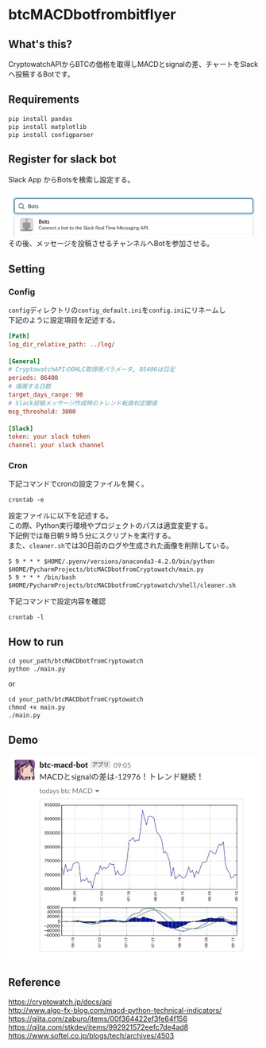 # btcMACDbotfrombitflyer


## What's this?
CryptowatchAPIからBTCの価格を取得しMACDとsignalの差、チャートをSlackへ投稿するBotです。


## Requirements
```commandline
pip install pandas
pip install matplotlib
pip install configparser
```


## Register for slack bot
Slack App からBotsを検索し設定する。  
<br>
![figure_1](https://github.com/hatunina/btcMACDbotfromCryptowatch/blob/master/image/image1.png)
<br>
その後、メッセージを投稿させるチャンネルへBotを参加させる。  


## Setting
### Config
`config`ディレクトリの`config_default.ini`を`config.ini`にリネームし  
下記のように設定項目を記述する。
```ini
[Path]
log_dir_relative_path: ../log/

[General]
# CryptowatchAPIのOHLC取得用パラメータ, 85400は日足
periods: 86400
# 描画する日数
target_days_range: 90
# Slack投稿メッサージ作成時のトレンド転換判定閾値
msg_threshold: 3000

[Slack]
token: your slack token
channel: your slack channel
```

### Cron
下記コマンドでcronの設定ファイルを開く。  
```commandline
crontab -e
```
設定ファイルに以下を記述する。  
この際、Python実行環境やプロジェクトのパスは適宜変更する。  
下記例では毎日朝９時５分にスクリプトを実行する。  
また、`cleaner.sh`では30日前のログや生成された画像を削除している。  
```text
5 9 * * * $HOME/.pyenv/versions/anaconda3-4.2.0/bin/python $HOME/PycharmProjects/btcMACDbotfromCryptowatch/main.py
5 9 * * * /bin/bash $HOME/PycharmProjects/btcMACDbotfromCryptowatch/shell/cleaner.sh
```
下記コマンドで設定内容を確認
```commandline
crontab -l
```


## How to run
```commandline
cd your_path/btcMACDbotfromCryptowatch
python ./main.py
```

or

```commandline
cd your_path/btcMACDbotfromCryptowatch
chmod +x main.py
./main.py 
```


## Demo

![figure_1](https://github.com/hatunina/btcMACDbotfromCryptowatch/blob/master/image/image2.png)


## Reference
https://cryptowatch.jp/docs/api  
http://www.algo-fx-blog.com/macd-python-technical-indicators/  
https://qiita.com/zaburo/items/00f364422ef3fe64f156  
https://qiita.com/stkdev/items/992921572eefc7de4ad8  
https://www.softel.co.jp/blogs/tech/archives/4503  